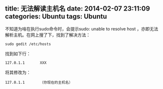 title: 无法解读主机名
date: 2014-02-07 23:11:09
categories: Ubuntu
tags: Ubuntu
---
不知道为啥在执行sudo命令时，会提示sudo: unable to resolve host ，亦即无法解析主机。在网上搜了下，找到了解决方法：
<!-- more -->
```
sudo gedit /etc/hosts
```
找到如下行：
```
127.0.1.1       XXX
```
将其修改为：
```
127.0.1.1       （你现在的主机名）
```
